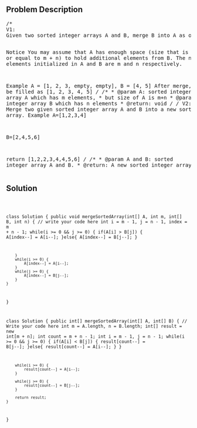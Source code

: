 <!--
<style>
  body { font-family: Arial, sans-serif; }
  .container { max-width: 100%; margin: 50px auto; padding: 10px; }
  .comment-block { background-color: #f9f9f9; padding: 10px; border-left: 5px solid #ccc; max-width: 400px; margin: 20px auto; overflow-wrap: break-word; white-space: pre-wrap; }
  .code-block { background-color: #f4f4f4; padding: 10px; border: 1px solid #ddd; max-width: 400px; margin: 20px auto; overflow-wrap: break-word; white-space: pre-wrap; }
</style>
-->

<div class='container'>
<h2>Problem Description</h2>
<div class='comment-block'>
<pre>
/*
V1:
Given two sorted integer arrays A and B, merge B into A as one sorted array.

Notice
You may assume that A has enough space (size that is greater or equal to m + n) 
to hold additional elements from B. The number of elements initialized in A and B are m and 
n respectively.

Example
A = [1, 2, 3, empty, empty], B = [4, 5]
After merge, A will be filled as [1, 2, 3, 4, 5]
*/
    /**
     * @param A: sorted integer array A which has m elements, 
     *           but size of A is m+n
     * @param B: sorted integer array B which has n elements
     * @return: void
     */
/*
V2:
Merge two given sorted integer array A and B into a new sorted integer array.
Example
A=[1,2,3,4]

B=[2,4,5,6]

return [1,2,2,3,4,4,5,6]
*/
    /**
     * @param A and B: sorted integer array A and B.
     * @return: A new sorted integer array
     */
</pre>
</div>

<h2>Solution</h2>
<div class='code-block'>
<pre><code class='language-java'>

class Solution {
    public void mergeSortedArray(int[] A, int m, int[] B, int n) {
        // write your code here
        int i = m - 1, j = n - 1, index = m + n - 1;
        while(i >= 0 && j >= 0) {
            if(A[i] > B[j]) {
                A[index--] = A[i--];
            }else{
                A[index--] = B[j--];
            }
            
        }
        while(i >= 0) {
            A[index--] = A[i--];
        }
        while(j >= 0) {
            A[index--] = B[j--];
        }
    }
}





class Solution {
    public int[] mergeSortedArray(int[] A, int[] B) {
        // Write your code here
        int m = A.length, n = B.length;
        int[] result = new int[m + n];
        int count = m + n - 1;
        int i = m - 1, j = n - 1;
        while(i >= 0 && j >= 0) {
            if(A[i] < B[j]) {
                result[count--] = B[j--];
            }else{
                result[count--] = A[i--];
            } 
        }
        
        while(i >= 0) {
            result[count--] = A[i--];
        }
        
        while(j >= 0) {
            result[count--] = B[j--];
        }

        return result;
    }
}







</code></pre>
</div>
</div>
